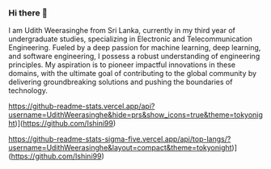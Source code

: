 ### Hi there 👋

I am Udith Weerasinghe from Sri Lanka, currently in my third year of undergraduate studies, specializing in Electronic and Telecommunication Engineering. Fueled by a deep passion for machine learning, deep learning, and software engineering, I possess a robust understanding of engineering principles. My aspiration is to pioneer impactful innovations in these domains, with the ultimate goal of contributing to the global community by delivering groundbreaking solutions and pushing the boundaries of technology.

https://github-readme-stats.vercel.app/api?username=UdithWeerasinghe&hide=prs&show_icons=true&theme=tokyonight)](https://github.com/Ishini99)

https://github-readme-stats-sigma-five.vercel.app/api/top-langs/?username=UdithWeerasinghe&layout=compact&theme=tokyonight)](https://github.com/Ishini99)
